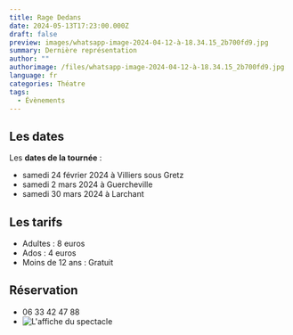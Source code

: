 ```yaml
---
title: Rage Dedans
date: 2024-05-13T17:23:00.000Z
draft: false
preview: images/whatsapp-image-2024-04-12-à-18.34.15_2b700fd9.jpg
summary: Dernière représentation
author: ""
authorimage: /files/whatsapp-image-2024-04-12-à-18.34.15_2b700fd9.jpg
language: fr
categories: Théatre
tags:
  - Évènements
---
```

## Les dates

Les **dates de la tournée** :

* samedi 24 février 2024 à Villiers sous Gretz
* samedi 2 mars 2024 à Guercheville
* samedi 30 mars 2024 à Larchant

## Les tarifs

* Adultes : 8 euros
* Ados : 4 euros
* Moins de 12 ans : Gratuit

## Réservation

* 06 33 42 47 88
* ![](/files/whatsapp-image-2024-04-12-à-18.34.15_2b700fd9.jpg "L'affiche du spectacle")
